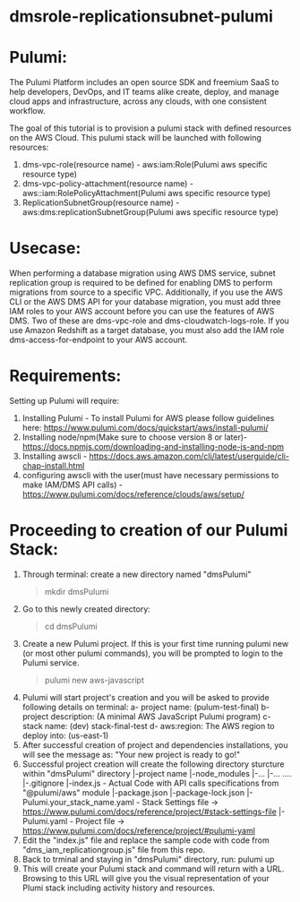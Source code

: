 # dmsrole-replicationsubnet-pulumi

Pulumi:
=======
The Pulumi Platform includes an open source SDK and freemium SaaS to help developers, DevOps, and IT teams alike create, deploy, and manage cloud apps and infrastructure, across any clouds, with one consistent workflow.

The goal of this tutorial is to provision a pulumi stack with defined resources on the AWS Cloud. This pulumi stack will be launched with following resources:
  1. dms-vpc-role(resource name) - aws:iam:Role(Pulumi aws specific resource type) 
  2. dms-vpc-policy-attachment(resource name) - aws::iam:RolePolicyAttachment(Pulumi aws specific resource type)
  3. ReplicationSubnetGroup(resource name) - aws:dms:replicationSubnetGroup(Pulumi aws specific resource type)

Usecase:
=========
When performing a database migration using AWS DMS service, subnet replication group is required to be defined for enabling DMS to perform migrations from source to a specific VPC. Additionally, if you use the AWS CLI or the AWS DMS API for your database migration, you must add three IAM roles to your AWS account before you can use the features of AWS DMS. Two of these are dms-vpc-role and dms-cloudwatch-logs-role. If you use Amazon Redshift as a target database, you must also add the IAM role dms-access-for-endpoint to your AWS account.

Requirements:
=============
Setting up Pulumi will require:
1. Installing Pulumi - To install Pulumi for AWS please follow guidelines here: https://www.pulumi.com/docs/quickstart/aws/install-pulumi/
2. Installing node/npm(Make sure to choose version 8 or later)- https://docs.npmjs.com/downloading-and-installing-node-js-and-npm
3. Installing awscli - https://docs.aws.amazon.com/cli/latest/userguide/cli-chap-install.html
4. configuring awscli with the user(must have necessary permissions to make IAM/DMS API calls) - https://www.pulumi.com/docs/reference/clouds/aws/setup/

Proceeding to creation of our Pulumi Stack:
===========================================
1. Through terminal: create a new directory named "dmsPulumi"  
   > mkdir dmsPulumi
2. Go to this newly created directory:
   > cd dmsPulumi
3. Create a new Pulumi project. If this is your first time running pulumi new (or most other pulumi commands), you will be prompted to login to the Pulumi service. 
   > pulumi new aws-javascript 
4. Pulumi will start project's creation and you will be asked to provide following details on terminal:
   a- project name: (pulum-test-final)
   b- project description: (A minimal AWS JavaScript Pulumi program)
   c- stack name: (dev) stack-final-test
   d- aws:region: The AWS region to deploy into: (us-east-1)
5. After successful creation of project and dependencies installations, you will see the message as: "Your new project is ready to go!"
6. Successful project creation will create the following directory sturcture within "dmsPulumi" directory
   |-project name
     |-node_modules
       |-...
       |-...
       ....
     |-.gitignore
     |-index.js - Actual Code with API calls specifications from "@pulumi/aws" module
     |-package.json
     |-package-lock.json
     |-Pulumi.your_stack_name.yaml - Stack Settings file -> https://www.pulumi.com/docs/reference/project/#stack-settings-file
     |-Pulumi.yaml - Project file -> https://www.pulumi.com/docs/reference/project/#pulumi-yaml
7. Edit the "index.js" file and replace the sample code with code from "dms_iam_replicationgroup.js" file from this repo.
8. Back to trminal and staying in "dmsPulumi" directory, run:
   pulumi up
9. This will create your Pulumi stack and command will return with a URL. Browsing to this URL will give you the visual representation of your Plumi stack including activity history and resources.
   
